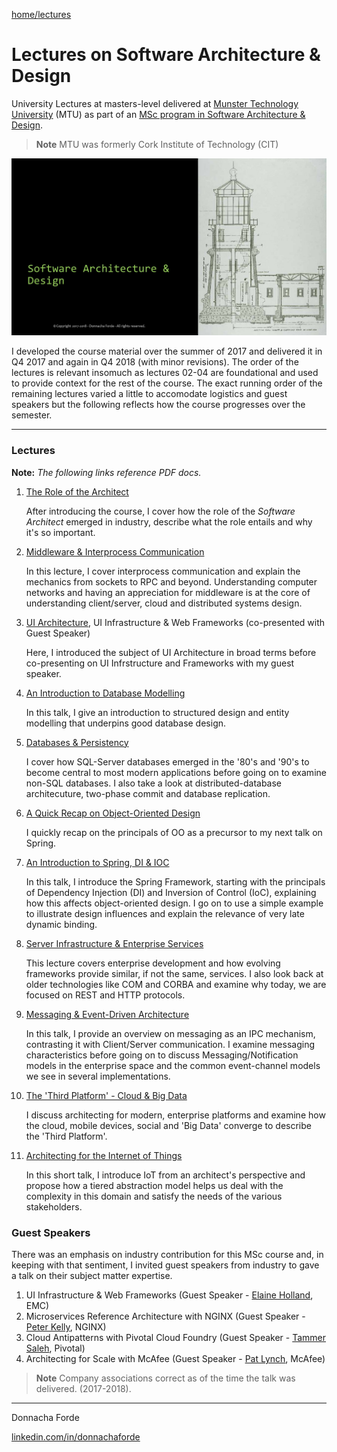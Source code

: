 [home/](https://donnachaforde.github.io)[lectures](https://donnachaforde.github.io/lectures/)




# Lectures on Software Architecture & Design
 University Lectures at masters-level delivered at [Munster Technology University](https://www.cit.ie/index.cfm) (MTU)  as part of an [MSc program in Software Architecture & Design](https://cs.cit.ie/sad). 

> **Note** MTU was formerly Cork Institute of Technology (CIT)

![image](./rc/Course-Title.jpg)

I developed the course material over the summer of 2017 and delivered it in Q4 2017 and again in Q4 2018 (with minor revisions). The order of the lectures is relevant insomuch as lectures 02-04 are foundational and used to provide context for the rest of the course. The exact running order of the remaining lectures varied a little to accomodate logistics and guest speakers but the following reflects how the course progresses over the semester.

---

### Lectures

 **Note:**
_The following links reference PDF docs._

1. [The Role of the Architect](published/01%20-%20The%20Role%20of%20the%20Architect.pdf)

	After introducing the course, I cover how the role of the _Software Architect_ emerged in industry, describe what the role entails and why it's so important. 

2. [Middleware & Interprocess Communication](published/02%20-%20Middleware%20%26%20Interprocess%20Communication.pdf)

	In this lecture, I cover interprocess communication and explain the mechanics from sockets to RPC and beyond. Understanding computer networks and having an appreciation for middleware is at the core of understanding client/server, cloud and distributed systems design.  


3. [UI Architecture](published/03%20-%20UI%20Architecture.pdf), UI Infrastructure & Web Frameworks (co-presented with Guest Speaker)

	Here, I introduced the subject of UI Architecture in broad terms before co-presenting on UI Infrstructure and Frameworks with my guest speaker. 

4. [An Introduction to Database Modelling](published/04%20-%20An%20Introduction%20to%20Database%20Modelling.pdf)

	In this talk, I give an introduction to structured design and entity modelling that underpins good database design. 

5. [Databases & Persistency](published/05%20-%20Databases%20%26%20Persistency.pdf)

	I cover how SQL-Server databases emerged in the '80's and '90's to become central to most modern applications before going on to examine non-SQL databases. I also take a look at distributed-database architecuture, two-phase commit and database replication.  

6. [A Quick Recap on Object-Oriented Design](published/06%20-%20A%20Quick%20Recap%20on%20Object-Oriented%20Design.pdf)

	I quickly recap on the principals of OO as a precursor to my next talk on Spring.


7. [An Introduction to Spring, DI & IOC](published/07%20-%20An%20Introduction%20to%20Spring%2C%20DI%20%26%20IOC.pdf) 
	
	In this talk, I introduce the Spring Framework, starting with the principals of Dependency Injection (DI) and Inversion of Control (IoC), explaining how this affects object-oriented design. I go on to use a simple example to illustrate design influences and explain the relevance of very late dynamic binding. 

8. [Server Infrastructure & Enterprise Services](published/08%20-%20Server%20Infrastructure%20%26%20Enterprise%20Services.pdf)

	This lecture covers enterprise development and how evolving frameworks provide similar, if not the same, services. I also look back at older technologies like COM and CORBA and examine why today, we are focused on REST and HTTP protocols. 

9. [Messaging & Event-Driven Architecture](published/09%20-%20Messaging%20%26%20Event-Driven%20Architecture.pdf)

	In this talk, I provide an overview on messaging as an IPC mechanism, contrasting it with Client/Server communication. I examine messaging characteristics before going on to discuss Messaging/Notification models in the enterprise space and the common event-channel models we see in several implementations. 

10. [The 'Third Platform' - Cloud & Big Data](published/10%20-%20The%20Third%20Platform%20-%20Cloud%20%26%20Big%20Data.pdf)

	I discuss architecting for modern, enterprise platforms and examine how the cloud, mobile devices, social and 'Big Data' converge to describe the 'Third Platform'. 

11. [Architecting for the Internet of Things](published/11%20-%20Architecting%20for%20the%20Internet%20of%20Things%20(IoT).pdf)

	In this short talk, I introduce IoT from an architect's perspective and propose how a tiered abstraction model helps us deal with the complexity in this domain and satisfy the needs of the various stakeholders. 


### Guest Speakers
There was an emphasis on industry contribution for this MSc course and, in keeping with that sentiment, I invited guest speakers from industry to gave a talk on their subject matter expertise.

1. UI Infrastructure & Web Frameworks (Guest Speaker - [Elaine Holland](https://www.linkedin.com/in/elaine-holland-b10b8b225/), EMC)
1. Microservices Reference Architecture with NGINX (Guest Speaker - [Peter Kelly](https://www.linkedin.com/in/peterkellyonline), NGINX)
2. Cloud Antipatterns with Pivotal Cloud Foundry (Guest Speaker - [Tammer Saleh](http://tammersaleh.com/), Pivotal)
3. Architecting for Scale with McAfee (Guest Speaker - [Pat Lynch](https://www.linkedin.com/in/pat-lynch-59b6b31), McAfee)


> **Note** Company associations correct as of the time the talk was delivered. (2017-2018).

---
Donnacha Forde

[linkedin.com/in/donnachaforde](https://www.linkedin.com/in/donnachaforde/)

